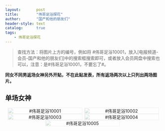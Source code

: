 ```yaml
---
layout:       post
title:        "伟哥足浴探花"
author:       "国产和他的朋友们"
header-style: text
catalog:      true
tags:
    - 伟哥足浴探花
---
```


> 查找方法：将图片上方的编号，例如将 #伟哥足浴10001，放入[电报频道-会员-国产和他的朋友们]中的搜索框搜索即可，或者放入会员网盘中搜索也可以，注意：是#伟哥足浴10001，不要忘了#。

**同女不同男返场女神另外开贴，不在此贴发表，所有返场两次以上只列出两场图片。**

## 单场女神

<div style="display: flex; justify-content: center;">
    <div style="position: relative; width: 48%; margin-right: 1%;">
        <img src="https://tanhuawanrenmigroup.top/weigezuyutanhua/weigezuyutanhua10001.jpg" style="width: 100%;"/>
        <div style="position: absolute; top: 0; left: 0; width: 100%; text-align: center; background-color: rgba(255, 255, 255, 0.7); font-size: 14px;">
            #伟哥足浴10001
        </div>
    </div>
    <div style="position: relative; width: 48%;">
        <img src="https://tanhuawanrenmigroup.top/weigezuyutanhua/weigezuyutanhua10002.jpg" style="width: 100%;"/>
        <div style="position: absolute; top: 0; left: 0; width: 100%; text-align: center; background-color: rgba(255, 255, 255, 0.7); font-size: 14px;">
            #伟哥足浴10002
        </div>
    </div>
</div>

<div style="display: flex; justify-content: center;">
    <div style="position: relative; width: 48%; margin-right: 1%;">
        <img src="https://tanhuawanrenmigroup.top/weigezuyutanhua/weigezuyutanhua10003.jpg" style="width: 100%;"/>
        <div style="position: absolute; top: 0; left: 0; width: 100%; text-align: center; background-color: rgba(255, 255, 255, 0.7); font-size: 14px;">
            #伟哥足浴10003
        </div>
    </div>
    <div style="position: relative; width: 48%;">
        <img src="https://tanhuawanrenmigroup.top/weigezuyutanhua/weigezuyutanhua10004.jpg" style="width: 100%;"/>
        <div style="position: absolute; top: 0; left: 0; width: 100%; text-align: center; background-color: rgba(255, 255, 255, 0.7); font-size: 14px;">
            #伟哥足浴10004
        </div>
    </div>
</div>

<div style="display: flex; justify-content: center;">
    <div style="position: relative; width: 48%; margin-right: 1%;">
        <img src="https://tanhuawanrenmigroup.top/weigezuyutanhua/weigezuyutanhua10005.jpg" style="width: 100%;"/>
        <div style="position: absolute; top: 0; left: 0; width: 100%; text-align: center; background-color: rgba(255, 255, 255, 0.7); font-size: 14px;">
            #伟哥足浴10005
        </div>
    </div>

</div>
